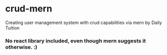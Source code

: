 # crud-mern
Creating user management system with crud capabilities via mern by Daily Tuition

### No react library included, even though mern suggests it otherwise. :)
